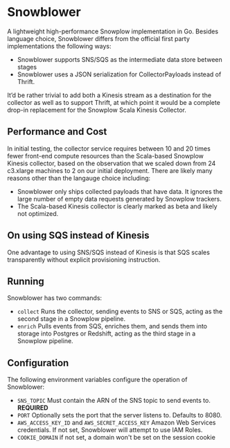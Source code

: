 # Snowblower

A lightweight high-performance Snowplow implementation in Go. Besides language choice, Snowblower differs from the official first party implementations the following ways:

- Snowblower supports SNS/SQS as the intermediate data store between stages
- Snowblower uses a JSON serialization for CollectorPayloads instead of Thrift.

It’d be rather trivial to add both a Kinesis stream as a destination for the collector as well as to support Thrift, at which point it would be a complete drop-in replacement for the Snowplow Scala Kinesis Collector.

## Performance and Cost

In initial testing, the collector service requires between 10 and 20 times fewer front-end compute resources than the Scala-based Snowplow Kinesis collector, based on the observation that we scaled down from 24 c3.xlarge machines to 2 on our initial deployment. There are likely many reasons other than the langauge choice including:

- Snowblower only ships collected payloads that have data. It ignores the large number of empty data requests generated by Snowplow trackers.
- The Scala-based Kinesis collector is clearly marked as beta and likely not optimized.


## On using SQS instead of Kinesis

One advantage to using SNS/SQS instead of Kinesis is that SQS scales transparently without explicit provisioning instruction.

## Running

Snowblower has two commands:

- `collect` Runs the collector, sending events to SNS or SQS, acting as the second stage in a Snowplow pipeline.
- `enrich` Pulls events from SQS, enriches them, and sends them into storage into Postgres or Redshift, acting as the third stage in a Snowplow pipeline.


## Configuration

The following environment variables configure the operation of Snowblower:

- `SNS_TOPIC` Must contain the ARN of the SNS topic to send events to. **REQUIRED**
- `PORT` Optionally sets the port that the server listens to. Defaults to 8080.
- `AWS_ACCESS_KEY_ID` and `AWS_SECRET_ACCESS_KEY` Amazon Web Services credentials. If not set, Snowblower will attempt to use IAM Roles.
- `COOKIE_DOMAIN` if not set, a domain won't be set on the session cookie

